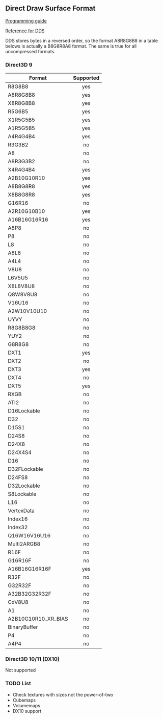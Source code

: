 ## Direct Draw Surface Format

[Programming guide](https://docs.microsoft.com/en-us/windows/desktop/direct3ddds/dx-graphics-dds-pguide)

[Reference for DDS](https://docs.microsoft.com/en-us/windows/desktop/direct3ddds/dx-graphics-dds-reference)

DDS stores bytes in a reversed order, so the format A8R8G8B8 in a table belows is actually a
B8G8R8A8 format. The same is true for all uncompressed formats.

### Direct3D 9

| Format        | Supported |
| ------------- |:---------:|
| R8G8B8        |    yes    |
| A8R8G8B8      |    yes    |
| X8R8G8B8      |    yes    |
| R5G6B5        |    yes    |
| X1R5G5B5      |    yes    |
| A1R5G5B5      |    yes    |
| A4R4G4B4      |    yes    |
| R3G3B2        |    no     |
| A8            |    no     |
| A8R3G3B2      |    no     |
| X4R4G4B4      |    yes    |
| A2B10G10R10   |    yes    |
| A8B8G8R8      |    yes    |
| X8B8G8R8      |    yes    |
| G16R16        |    no     |
| A2R10G10B10   |    yes    |
| A16B16G16R16  |    yes    |
| A8P8          |    no     |
| P8            |    no     |
| L8            |    no     |
| A8L8          |    no     |
| A4L4          |    no     |
| V8U8          |    no     |
| L6V5U5        |    no     |
| X8L8V8U8      |    no     |
| Q8W8V8U8      |    no     |
| V16U16        |    no     |
| A2W10V10U10   |    no     |
| UYVY          |    no     |
| R8G8B8G8      |    no     |
| YUY2          |    no     |
| G8R8G8        |    no     |
| DXT1          |    yes    |
| DXT2          |    no     |
| DXT3          |    yes    |
| DXT4          |    no     |
| DXT5          |    yes    |
| RXGB          |    no     |
| ATI2          |    no     |
| D16Lockable   |    no     |
| D32           |    no     |
| D15S1         |    no     |
| D24S8         |    no     |
| D24X8         |    no     |
| D24X4S4       |    no     |
| D16           |    no     |
| D32FLockable  |    no     |
| D24FS8        |    no     |
| D32Lockable   |    no     |
| S8Lockable    |    no     |
| L16           |    no     |
| VertexData    |    no     |
| Index16       |    no     |
| Index32       |    no     |
| Q16W16V16U16  |    no     |
| Multi2ARGB8   |    no     |
| R16F          |    no     |
| G16R16F       |    no     |
| A16B16G16R16F |    yes    |
| R32F          |    no     |
| G32R32F       |    no     |
| A32B32G32R32F |    no     |
| CxV8U8        |    no     |
| A1            |    no     |
| A2B10G10R10_XR_BIAS |    no     |
| BinaryBuffer  |    no     |
| P4            |    no     |
| A4P4          |    no     |

### Direct3D 10/11 (DX10)

Not supported

### TODO List

* Check textures with sizes not the power-of-two
* Cubemaps
* Volumemaps
* DX10 support

